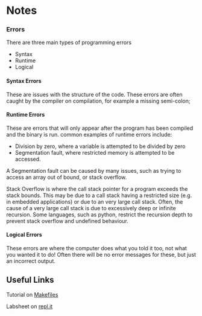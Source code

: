 # Notes

### Errors
There are three main types of programming errors

- Syntax
- Runtime
- Logical

#### Syntax Errors
These are issues with the structure of the code. These errors are often caught
by the compiler on compilation, for example a missing semi-colon;

#### Runtime Errors
These are errors that will only appear after the program has been compiled and
the binary is run. common examples of runtime errors include:

- Division by zero, where a variable is attempted to be divided by zero
- Segmentation fault, where restricted memory is attempted to be accessed.

A Segmentation fault can be caused by many issues, such as trying to access an
array out of bound, or stack overflow.

Stack Overflow is where the call stack pointer for a program exceeds the stack
bounds. This may be due to a call stack having a restricted size (e.g. in
embedded applications) or due to an very large call stack. Often, the cause of
a very large call stack is due to excessively deep or infinite recursion. Some
languages, such as python, restrict the recursion depth to prevent stack
overflow and undefined behaviour.

#### Logical Errors
These errors are where the computer does what you told it too, not what you
wanted it to do! Often there will be no error messages for these, but just an
incorrect output.

## Useful Links
Tutorial on [Makefiles](https://www3.ntu.edu.sg/home/ehchua/programming/cpp/gcc_make.html)

Labsheet on [repl.it](https://replit.com/@rej696/Week1LabSheet1#main.c)
